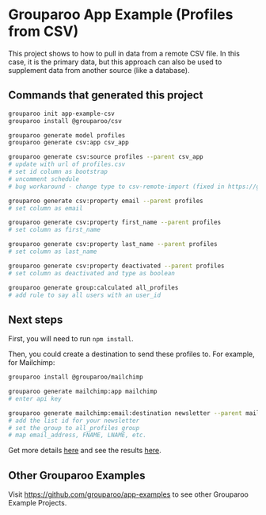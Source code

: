 # Grouparoo App Example (Profiles from CSV)

This project shows to how to pull in data from a remote CSV file.
In this case, it is the primary data, but this approach can also be used to supplement data from another source (like a database).

## Commands that generated this project

```sh
grouparoo init app-example-csv
grouparoo install @grouparoo/csv

grouparoo generate model profiles
grouparoo generate csv:app csv_app

grouparoo generate csv:source profiles --parent csv_app
# update with url of profiles.csv
# set id column as bootstrap
# uncomment schedule
# bug workaround - change type to csv-remote-import (fixed in https://github.com/grouparoo/grouparoo/pull/1663)

grouparoo generate csv:property email --parent profiles
# set column as email

grouparoo generate csv:property first_name --parent profiles
# set column as first_name

grouparoo generate csv:property last_name --parent profiles
# set column as last_name

grouparoo generate csv:property deactivated --parent profiles
# set column as deactivated and type as boolean

grouparoo generate group:calculated all_profiles
# add rule to say all users with an user_id
```

## Next steps

First, you will need to run `npm install`.

Then, you could create a destination to send these profiles to.
For example, for Mailchimp:

```sh
grouparoo install @grouparoo/mailchimp

grouparoo generate mailchimp:app mailchimp
# enter api key

grouparoo generate mailchimp:email:destination newsletter --parent mailchimp
# add the list id for your newsletter
# set the group to all_profiles group
# map email_address, FNAME, LNAME, etc.
```

Get more details [here](https://www.grouparoo.com/docs/tutorials/app-example-config) and see the results [here](https://github.com/grouparoo/app-example-config).

## Other Grouparoo Examples

Visit https://github.com/grouparoo/app-examples to see other Grouparoo Example Projects.
